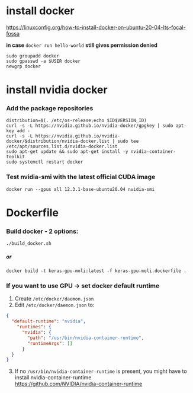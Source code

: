# install docker 
https://linuxconfig.org/how-to-install-docker-on-ubuntu-20-04-lts-focal-fossa  

**in case** ```docker run hello-world``` **still gives permission denied**  
```
sudo groupadd docker  
sudo gpasswd -a $USER docker  
newgrp docker
```

# install nvidia docker

### Add the package repositories
```
distribution=$(. /etc/os-release;echo $ID$VERSION_ID)
curl -s -L https://nvidia.github.io/nvidia-docker/gpgkey | sudo apt-key add -
curl -s -L https://nvidia.github.io/nvidia-docker/$distribution/nvidia-docker.list | sudo tee /etc/apt/sources.list.d/nvidia-docker.list
sudo apt-get update && sudo apt-get install -y nvidia-container-toolkit
sudo systemctl restart docker
```
### Test nvidia-smi with the latest official CUDA image
```
docker run --gpus all 12.3.1-base-ubuntu20.04 nvidia-smi
```

# Dockerfile

### Build docker - 2 options:
```
./build_docker.sh
```
##### or
```
docker build -t keras-gpu-moli:latest -f keras-gpu-moli.dockerfile .
```

### If you want to use GPU -> set docker default runtime
1. Create ```/etc/docker/daemon.json```
2. Edit ```/etc/docker/daemon.json``` to:  
```json
{  
  "default-runtime": "nvidia",  
    "runtimes": {  
      "nvidia": {  
        "path": "/usr/bin/nvidia-container-runtime",  
        "runtimeArgs": []  
      }  
  }  
}  
```

3. If no ```/usr/bin/nvidia-container-runtime``` is present, you might have to install nvidia-container-runtime  
https://github.com/NVIDIA/nvidia-container-runtime
